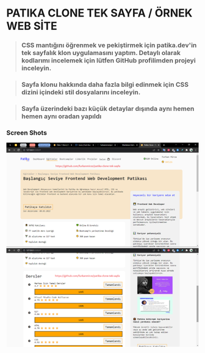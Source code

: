 # PATIKA CLONE TEK SAYFA / ÖRNEK WEB SİTE

>### CSS mantığını öğrenmek ve pekiştirmek için patika.dev'in tek sayfalık klon uygulamasını yaptım. Detaylı olarak kodlarımı incelemek için lütfen GitHub profilimden projeyi inceleyin.

>### Sayfa klonu hakkında daha fazla bilgi edinmek için **CSS** dizini içindeki stil dosyalarını inceleyin.

>### Sayfa üzerindeki bazı küçük detaylar dışında aynı hemen hemen aynı oradan yapıldı



### Screen Shots
![Ekran-Görüntüsü-1](screenshots/patika-clone-ss-1.png)
![Ekran-Görüntüsü-2](screenshots/patika-clone-ss-2.png)